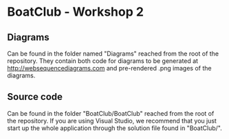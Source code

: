 BoatClub - Workshop 2
==================

## Diagrams
Can be found in the folder named "Diagrams" reached from the root of the repository. They contain both code for diagrams to be generated at http://websequencediagrams.com and pre-rendered .png images of the diagrams.

## Source code
Can be found in the folder "BoatClub/BoatClub" reached from the root of the repository. If you are using Visual Studio, we recommend that you just start up the whole application through the solution file found in "BoatClub/".
